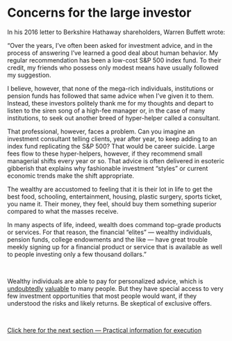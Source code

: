 # Concerns for the large investor

In his 2016 letter to Berkshire Hathaway shareholders, Warren Buffett wrote:

“Over the years, I’ve often been asked for investment advice, and in the process of answering I’ve learned a good deal about human behavior. My regular recommendation has been a low-cost S&P 500 index fund. To their credit, my friends who possess only modest means have usually followed my suggestion.

I believe, however, that none of the mega-rich individuals, institutions or pension funds has followed that same advice when I’ve given it to them. Instead, these investors politely thank me for my thoughts and depart to listen to the siren song of a high-fee manager or, in the case of many institutions, to seek out another breed of hyper-helper called a consultant.

That professional, however, faces a problem. Can you imagine an investment consultant telling clients, year after year, to keep adding to an index fund replicating the S&P 500? That would be career suicide. Large fees flow to these hyper-helpers, however, if they recommend small managerial shifts every year or so. That advice is often delivered in esoteric gibberish that explains why fashionable investment “styles” or current economic trends make the shift appropriate.

The wealthy are accustomed to feeling that it is their lot in life to get the best food, schooling, entertainment, housing, plastic surgery, sports ticket, you name it. Their money, they feel, should buy them something superior compared to what the masses receive.

In many aspects of life, indeed, wealth does command top-grade products or services. For that reason, the financial “elites” — wealthy individuals, pension funds, college endowments and the like — have great trouble meekly signing up for a financial product or service that is available as well to people investing only a few thousand dollars.”

&nbsp;

Wealthy individuals are able to pay for personalized advice, which is [undoubtedly](https://www.youtube.com/watch?v=TI5p8vqdjTw&ab_channel=BenFelix) [valuable](https://www.youtube.com/watch?v=NeTsh--UEe4&ab_channel=ThePlainBagel) to many people. But they have special access to very few investment opportunities that most people would want, if they understood the risks and likely returns. Be skeptical of exclusive offers.

&nbsp;

[Click here for the next section — Practical information for execution](https://github.com/investindex/Practical)

&nbsp;
